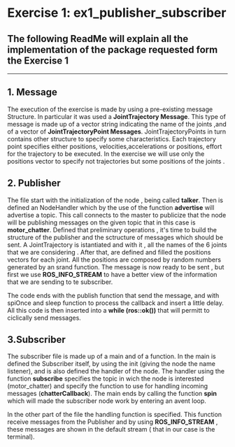 # Exercise 1: ex1_publisher_subscriber

## The following ReadMe will explain all the implementation of the package requested form the Exercise 1

___

## 1. Message  

The execution of the exercise is made by using a pre-existing message Structure. In particular it was used a **JointTrajectory Message**. This type of message is made up of a vector string indicating the name of the joints ,and of a vector of **JointTrajectoryPoint Messages**. JointTrajectoryPoints in turn contains other structure to specify some characteristics. Each trajectory point specifies either positions, velocities,accelerations or positions, effort for the trajectory to be executed. In the exercise we will use only the positions vector to specify not trajectories but some positions of the joints .

## 2. Publisher

The file start with the initialization of the node , being called **talker**. Then is defined an NodeHandler which by the use of the function **advertise** will advertise a topic. This call connects to the master to publicize that the node will be publishing messages on the given topic that in this case is **motor_chatter**. Defined that preliminary operations , it's time to build the structure of the publisher and the sctructure of messages which should be sent. A JointTrajectory is istantiated and with it , all the names of the 6 joints that we are considering . After that, are defined and filled the positions vectors for each joint. All the positions are composed by random numbers generated by an srand function. The message is now ready to be sent , but first we use **ROS_INFO_STREAM** to have a better view of the information that we are sending to te subscriber.

The code ends with the publish function that send the message, and with spiOnce and sleep function to process the callback and insert a little delay. All this code is then inserted into a **while (ros::ok())** that will permitt to ciclically send messages.

## 3.Subscriber

The subscriber file is made up of a main and of a function. In the main is defined the Subscriber itself, by using the init (giving the node the name listener), and is also defined the handler of the node. The handler using the function **subscribe** specifies the topic in wich the node is interested (motor_chatter) and specify the function to use for handling incoming messages (**chatterCallback**). The main ends by calling the function **spin** which will made the subscriber node work by entering an avent loop.

In the other part of the file the handling function is specified. This function receive messages from the Publisher and by using **ROS_INFO_STREAM** , these messages are shown in the default stream ( that in our case is the terminal).
